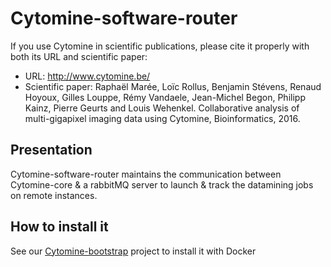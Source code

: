# Cytomine-software-router


If you use Cytomine in scientific publications, please cite it properly with both its URL and scientific paper:
- URL: http://www.cytomine.be/
- Scientific paper:
Raphaël Marée, Loïc Rollus, Benjamin Stévens, Renaud Hoyoux, Gilles Louppe, Rémy Vandaele, Jean-Michel Begon, Philipp Kainz, Pierre Geurts and Louis Wehenkel. Collaborative analysis of multi-gigapixel imaging data using Cytomine, Bioinformatics, 2016.


## Presentation

Cytomine-software-router maintains the communication between Cytomine-core & a rabbitMQ server to launch & track the datamining jobs on remote instances.

## How to install it

See our [Cytomine-bootstrap](https://github.com/cytomine/Cytomine-bootstrap) project to install it with Docker
